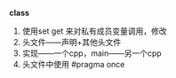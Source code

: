 **class**
1. 使用set get 来对私有成员变量调用，修改
2. 头文件——声明+其他头文件
3. 实现——一个cpp，main——另一个cpp
4. 头文件中使用 #pragma once